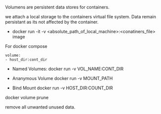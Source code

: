 Volumens are persistent data stores for containers.

we attach a local storage to the containers virtual file system.
Data remain persistant as its not affected by the container.

* docker run -it -v <absolute_path_of_local_machine>:<conatiners_file> image

For docker compose 

    volume:
    - host_dir:cont_dir


- Named Volumes:
docker run -v VOL_NAME:CONT_DIR

- Ananymous Volume
docker run -v MOUNT_PATH

- Bind Mount
docker run -v HOST_DIR:COUNT_DIR

docker volume prune

remove all unwanted unused data. 